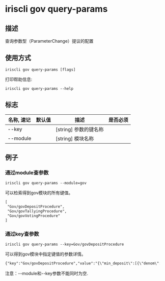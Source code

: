 # iriscli gov query-params

## 描述

查询参数型（ParameterChange）提议的配置

## 使用方式

```
iriscli gov query-params [flags]
```
打印帮助信息:

```
iriscli gov query-params --help
```
## 标志

| 名称, 速记       | 默认值                      | 描述                                                                                                                                                 | 是否必须  |
| --------------- | -------------------------- | ---------------------------------------------------------------------------------------------------------------------------------------------------- | -------- |
| --key           |                            | [string] 参数的键名称                                                                                                                       |          |
| --module        |                            | [string] 模块名称                                                                                                                                 |          |

## 例子
 
### 通过module查参数

```shell
iriscli gov query-params --module=gov
```

可以检索得到gov模块的所有键值。

```txt
[
 "Gov/govDepositProcedure",
 "Gov/govTallyingProcedure",
 "Gov/govVotingProcedure"
]
```

### 通过key查参数

```shell
iriscli gov query-params --key=Gov/govDepositProcedure
```

可以得到gov模块中指定键值的参数详情。

```txt
{"key":"Gov/govDepositProcedure","value":"{\"min_deposit\":[{\"denom\":\"iris-atto\",\"amount\":\"1000000000000000000000\"}],\"max_deposit_period\":172800000000000}","op":""}
```

注意：--module和--key参数不能同时为空.
